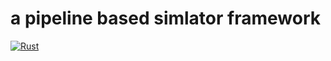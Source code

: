 # a pipeline based simlator framework
[![Rust](https://github.com/shenjiangqiu/pipe_sim/actions/workflows/rust.yml/badge.svg)](https://github.com/shenjiangqiu/pipe_sim/actions/workflows/rust.yml)
